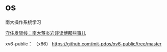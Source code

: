 # os
南大操作系统学习

[守住发际线：南大蒋炎岩谈读博那些事儿](https://www.jiqizhixin.com/articles/2019-09-16-17)




xv6-public： （x86）
https://github.com/mit-pdos/xv6-public/tree/master
